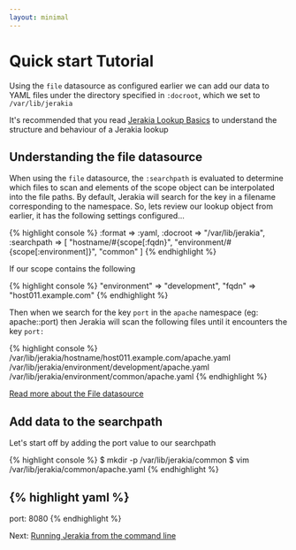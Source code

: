 ```yaml
---
layout: minimal
---
```


# Quick start Tutorial

Using the `file` datasource as configured earlier we can add our data to YAML files under the directory specified in `:docroot`, which we set to `/var/lib/jerakia`

It's recommended that you read [Jerakia Lookup Basics](/basics/lookups) to understand the structure and behaviour of a Jerakia lookup

## Understanding the file datasource

When using the `file` datasource, the `:searchpath` is evaluated to determine which files to scan and elements of the scope object can be interpolated into the file paths.  By default, Jerakia will search for the key in a filename corresponding to the namespace.  So, lets review our lookup object from earlier, it has the following settings configured...

{% highlight console %}
:format => :yaml,
:docroot => "/var/lib/jerakia",
:searchpath => [
  "hostname/#{scope[:fqdn}",
  "environment/#{scope[:environment]}",
  "common"
 ]
{% endhighlight %}

If our scope contains the following

{% highlight console %}
"environment" => "development",
"fqdn"        => "host011.example.com"
{% endhighlight %}

Then when we search for the key `port` in the `apache` namespace (eg: apache::port) then Jerakia will scan the following files until it encounters the key `port:`


{% highlight console %}
/var/lib/jerakia/hostname/host011.example.com/apache.yaml
/var/lib/jerakia/environment/development/apache.yaml
/var/lib/jerakia/environment/common/apache.yaml
{% endhighlight %}

[Read more about the File datasource](/datasources/file)

## Add data to the searchpath

Let's start off by adding the port value to our searchpath

{% highlight console %}
$ mkdir -p /var/lib/jerakia/common
$ vim /var/lib/jerakia/common/apache.yaml
{% endhighlight %}

{% highlight yaml %}
---
port: 8080
{% endhighlight %}


Next: [Running Jerakia from the command line](/tutorial/command1)
